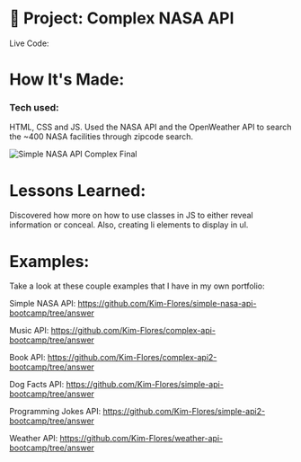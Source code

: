 # 🚀 Project: Complex NASA API

Live Code: 

# How It's Made:
### Tech used: 
HTML, CSS and JS. Used the NASA API and the OpenWeather API to search the ~400 NASA facilities through zipcode search.

![Simple NASA API Complex Final](nasaAPI2.png)




# Lessons Learned:
Discovered how more on how to use classes in JS to either reveal information or conceal. Also, creating li elements to display in ul.


# Examples:

Take a look at these couple examples that I have in my own portfolio:

Simple NASA API: https://github.com/Kim-Flores/simple-nasa-api-bootcamp/tree/answer

Music API: https://github.com/Kim-Flores/complex-api-bootcamp/tree/answer

Book API: https://github.com/Kim-Flores/complex-api2-bootcamp/tree/answer

Dog Facts API: https://github.com/Kim-Flores/simple-api-bootcamp/tree/answer

Programming Jokes API: https://github.com/Kim-Flores/simple-api2-bootcamp/tree/answer

Weather API: https://github.com/Kim-Flores/weather-api-bootcamp/tree/answer
